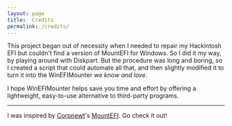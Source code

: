 ```yaml
---
layout: page
title:  Credits
permalink: /credits/
---
```


This project began out of necessity when I needed to repair my Hackintosh EFI but couldn't find a version of MountEFI for Windows.
So I did it my way, by playing around with Diskpart. But the procedure was long and boring, so I created a script that could automate all that, and then slightly modified it to turn it into the WinEFIMounter _we know and love_.

I hope WinEFIMounter helps save you time and effort by offering a lightweight, easy-to-use alternative to third-party programs.

____________________________________
I was inspired by [Corpnewt](https://github.com/corpnewt)'s [MountEFI](https://github.com/corpnewt/MountEFI). Go check it out!
